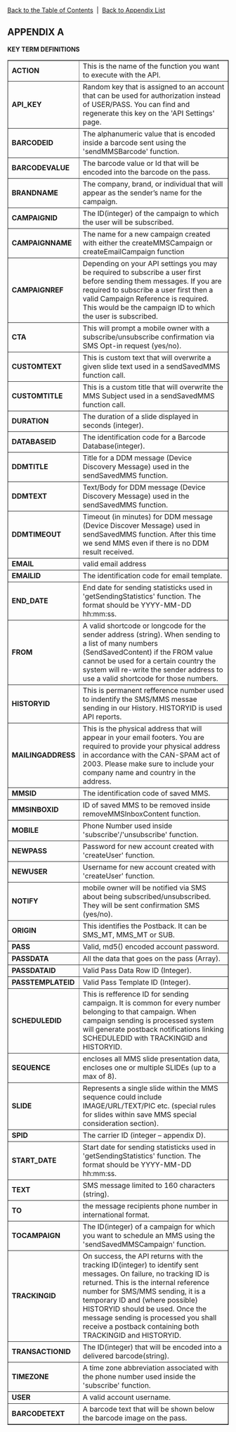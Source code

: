<a href="/1.3/README.md">Back to the Table of Contents</a>&nbsp;&nbsp;|&nbsp;&nbsp;<a href="API_APPENDIX.md">Back to Appendix List</a>
<h2>APPENDIX A</h2>
<div class="text-2"><a id="appendix-b"></a><strong>KEY TERM DEFINITIONS</strong></div>

<table border = "1">

<tr><td width="30%"><b>ACTION</b></td><td> This is the name of the function you want to execute with the API.</td></tr>
<tr><td><b>API_KEY</b></td><td> Random key that is assigned to an account that can be used for authorization instead of USER/PASS. You can find and regenerate this key on the 'API Settings' page.</td></tr>
<tr><td><b>BARCODEID</b></td><td> The alphanumeric value that is encoded inside a barcode sent using the 'sendMMSBarcode' function.</td></tr>
<tr><td><b>BARCODEVALUE</b></td><td> The barcode value or Id that will be encoded into the barcode on the pass.</td></tr>
<tr><td><b>BRANDNAME</b></td><td> The company, brand, or individual that will appear as the sender’s name for the campaign.</td></tr>
<tr><td><b>CAMPAIGNID</b></td><td> The ID(integer) of the campaign to which the user will be subscribed.</td></tr>
<tr><td><b>CAMPAIGNNAME</b></td><td> The name for a new campaign created with either the createMMSCampaign or createEmailCampaign function</td></tr>
<tr><td><b>CAMPAIGNREF</b></td><td> Depending on your API settings you may be required to subscribe a user first before sending them messages. If you are required to subscribe a user first then a valid Campaign Reference is required. This would be the campaign ID to which the user is subscribed.</td></tr>
<tr><td><b>CTA</b></td><td> This will prompt a mobile owner with a subscribe/unsubscribe confirmation via SMS Opt-in request (yes/no).</td></tr>
<tr><td><b>CUSTOMTEXT</b></td><td> This is custom text that will overwrite a given slide text used in a sendSavedMMS function call.</td></tr>
<tr><td><b>CUSTOMTITLE</b></td><td> This is a custom title that will overwrite the MMS Subject used in a sendSavedMMS function call.</td></tr>
<tr><td><b>DURATION</b></td><td> The duration of a slide displayed in seconds (integer).</td></tr>
<tr><td><b>DATABASEID</b></td><td> The identification code for a Barcode Database(integer).</td></tr>
<tr><td><b>DDMTITLE</b></td><td> Title for a DDM message (Device Discovery Message) used in the sendSavedMMS function.</td></tr>
<tr><td><b>DDMTEXT</b></td><td> Text/Body for DDM message (Device Discovery Message) used in the sendSavedMMS function.</td></tr>
<tr><td><b>DDMTIMEOUT</b></td><td>  Timeout (in minutes) for DDM message (Device Discover Message) used in sendSavedMMS function. After this time we send MMS even if there is no DDM result received.</td></tr>
<tr><td><b>EMAIL</b></td><td> valid email address</td></tr>
<tr><td><b>EMAILID</b></td><td> The identification code for email template.</td></tr>
<tr><td><b>END_DATE</b></td><td> End date for sending statisticks used in 'getSendingStatistics' function. The format should be YYYY-MM-DD hh:mm:ss.</td></tr>
<tr><td><b>FROM</b></td><td> A valid shortcode or longcode for the sender address (string). When sending to a list of many numbers (SendSavedContent) if the FROM value cannot be used for a certain country the system will re-write the sender address to use a valid shortcode for those numbers.</td></tr>
<tr><td><b>HISTORYID</b></td><td> This is permanent refference number used to indentify the SMS/MMS messae sending in our History. HISTORYID is used API reports.</td></tr>
<tr><td><b>MAILINGADDRESS</b></td><td> This is the physical address that will appear in your email footers. You are required to provide your physical address in accordance with the CAN-SPAM act of 2003. Please make sure to include your company name and country in the address.</td></tr>
<tr><td><b>MMSID</b></td><td> The identification code of saved MMS.</td></tr>
<tr><td><b>MMSINBOXID</b></td><td> ID of saved MMS to be removed inside removeMMSInboxContent function.</td></tr>
<tr><td><b>MOBILE</b></td><td> Phone Number used inside 'subscribe'/'unsubscribe' function.</td></tr>
<tr><td><b>NEWPASS</b></td><td> Password for new account created with 'createUser' function.</td></tr>
<tr><td><b>NEWUSER</b></td><td> Username for new account created with 'createUser' function.</td></tr>
<tr><td><b>NOTIFY</b></td><td> mobile owner will be notified via SMS about being subscribed/unsubscribed. They will be sent confirmation SMS (yes/no).</td></tr>
<tr><td><b>ORIGIN</b></td><td> This identifies the Postback. It can be SMS_MT, MMS_MT or SUB.</td></tr>
<tr><td><b>PASS</b></td><td> Valid, md5() encoded account password.</td></tr>
<tr><td><b>PASSDATA</b></td><td>  All the data that goes on the pass (Array).</td></tr>
<tr><td><b>PASSDATAID</b></td><td> Valid Pass Data Row ID (Integer).</td></tr>
<tr><td><b>PASSTEMPLATEID</b></td><td> Valid Pass Template ID (Integer).</td></tr>
<tr><td><b>SCHEDULEDID</b></td><td> This is refference ID for sending campaign. It is common for every number belonging to that campaign. When campaign sending is processed system will generate postback notifications linking SCHEDULEDID with TRACKINGID and HISTORYID.</td></tr>
<tr><td><b>SEQUENCE</b></td><td> encloses all MMS slide presentation data, encloses one or multiple SLIDEs (up to a max of 8).</td></tr>
<tr><td><b>SLIDE</b></td><td> Represents a single slide within the MMS sequence could include IMAGE/URL/TEXT/PIC etc. (special rules for slides within save MMS special consideration section).</td></tr>
<tr><td><b>SPID</b></td><td> The carrier ID (integer – appendix D).</td></tr>
<tr><td><b>START_DATE</b></td><td> Start date for sending statisticks used in 'getSendingStatistics' function. The format should be YYYY-MM-DD hh:mm:ss.</td></tr>
<tr><td><b>TEXT</b></td><td> SMS message limited to 160 characters (string).</td></tr>
<tr><td><b>TO</b></td><td> the message recipients phone number in international format.</td></tr>
<tr><td><b>TOCAMPAIGN</b></td><td> The ID(integer) of a campaign for which you want to schedule an MMS using the 'sendSavedMMSCampaign' function.</td></tr>
<tr><td><b>TRACKINGID</b></td><td> On success, the API returns with the tracking ID(integer) to identify sent messages.  On failure, no tracking ID is returned. This is the internal reference number for SMS/MMS sending, it is a temporary ID and (where possible) HISTORYID should be used. Once the message sending is processed you shall receive a postback containing both TRACKINGID and HISTORYID.</td></tr>
<tr><td><b>TRANSACTIONID</b></td><td> The ID(integer) that will be encoded into a delivered barcode(string).</td></tr>
<tr><td><b>TIMEZONE</b></td><td> A time zone abbreviation associated with the phone number used inside the 'subscribe' function.</td></tr>
<tr><td><b>USER</b></td><td> A valid account username.</td></tr>
<tr><td><b>BARCODETEXT</b></td><td> A barcode text that will be shown below the barcode image on the pass.</td></tr>

</table>

